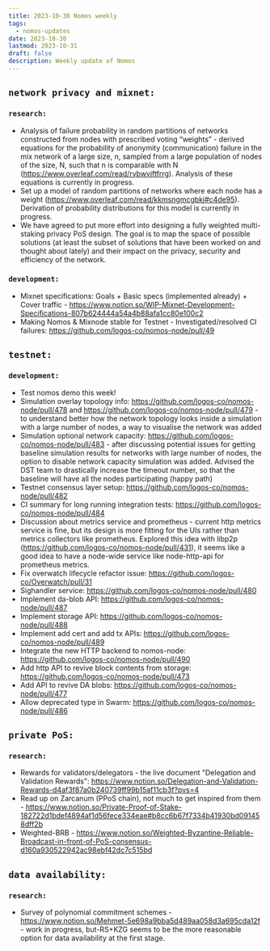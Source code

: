```yaml
---
title: 2023-10-30 Nomos weekly
tags:
  - nomos-updates
date: 2023-10-30
lastmod: 2023-10-31
draft: false
description: Weekly update of Nomos
---
```

## `network privacy and mixnet:`

### `research:`

- Analysis of failure probability in random partitions of networks constructed from nodes with prescribed voting “weights” - derived equations for the probability of anonymity (communication) failure in the mix network of a large size, n, sampled from a large population of nodes of the size, N, such that n is comparable with N (https://www.overleaf.com/read/rybwvjftfrrg). Analysis of these equations is currently in progress. 
- Set up a model of random partitions of networks where each node has a weight (https://www.overleaf.com/read/kkmsngmcgbkj#c4de95). Derivation of probability distributions for this model is currently in progress.
- We have agreed to put more effort into designing a fully weighted multi-staking privacy PoS design. The goal is to map the space of possible solutions (at least the subset of solutions that have been worked on and thought about lately) and their impact on the privacy, security and efficiency of the network.

### `development:`

- Mixnet specifications: Goals + Basic specs (implemented already) + Cover traffic - https://www.notion.so/WIP-Mixnet-Development-Specifications-807b624444a54a4b88afa1cc80e100c2
- Making Nomos & Mixnode stable for Testnet - Investigated/resolved CI failures: https://github.com/logos-co/nomos-node/pull/49

## `testnet:`

### `development:`

- Test nomos demo this week!
- Simulation overlay topology info: https://github.com/logos-co/nomos-node/pull/478 and https://github.com/logos-co/nomos-node/pull/479 - to understand better how the network topology looks inside a simulation with a large number of nodes, a way to visualise the network was added
- Simulation optional network capacity: https://github.com/logos-co/nomos-node/pull/483 - after discussing potential issues for getting baseline simulation results for networks with large number of nodes, the option to disable network capacity simulation was added. Advised the DST team to drastically increase the timeout number, so that the baseline will have all the nodes participating (happy path)
- Testnet consensus layer setup: https://github.com/logos-co/nomos-node/pull/482 
- CI summary for long running integration tests: https://github.com/logos-co/nomos-node/pull/484 
- Discussion about metrics service and prometheus - current http metrics service is fine, but its design is more fitting for the UIs rather than metrics collectors like prometheus. Explored this idea with libp2p (https://github.com/logos-co/nomos-node/pull/431), it seems like a good idea to have a node-wide service like node-http-api for prometheus metrics.
- Fix overwatch lifecycle refactor issue: https://github.com/logos-co/Overwatch/pull/31
- Sighandler service: https://github.com/logos-co/nomos-node/pull/480
- Implement da-blob API: https://github.com/logos-co/nomos-node/pull/487 
- Implement storage API: https://github.com/logos-co/nomos-node/pull/488 
- Implement add cert and add tx APIs: https://github.com/logos-co/nomos-node/pull/489 
- Integrate the new HTTP backend to nomos-node: https://github.com/logos-co/nomos-node/pull/490
- Add http API to revive block contents from storage: https://github.com/logos-co/nomos-node/pull/473  
- Add API to revive DA blobs: https://github.com/logos-co/nomos-node/pull/477
- Allow deprecated type in Swarm: https://github.com/logos-co/nomos-node/pull/486

## `private PoS:`

### `research:`

- Rewards for validators/delegators - the live document "Delegation and Validation Rewards": https://www.notion.so/Delegation-and-Validation-Rewards-d4af3f87a0b240739ff99b15af11cb3f?pvs=4
- Read up on Zarcanum (PPoS chain), not much to get inspired from them - https://www.notion.so/Private-Proof-of-Stake-182722d1bdef4894af1d56fece334eae#b8cc6b67f7334b41930bd091458dff2b
- Weighted-BRB - https://www.notion.so/Weighted-Byzantine-Reliable-Broadcast-in-front-of-PoS-consensus-d160a930522942ac98ebf42dc7c515bd 

## `data availability:`

### `research:`

- Survey of polynomial commitment schemes - https://www.notion.so/Mehmet-5e698a9bba5d489aa058d3a695cda12f - work in progress, but-RS+KZG seems to be the more reasonable option for data availability at the first stage.
